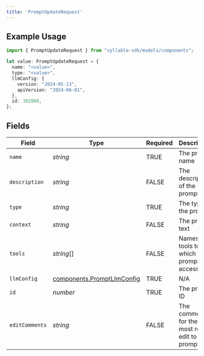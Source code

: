 ```yaml
---
title: 'PromptUpdateRequest'
---
```


## Example Usage

```typescript
import { PromptUpdateRequest } from "syllable-sdk/models/components";

let value: PromptUpdateRequest = {
  name: "<value>",
  type: "<value>",
  llmConfig: {
    version: "2024-05-13",
    apiVersion: "2024-06-01",
  },
  id: 382808,
};
```

## Fields

| Field                                                                    | Type                                                                     | Required                                                                 | Description                                                              |
| ------------------------------------------------------------------------ | ------------------------------------------------------------------------ | ------------------------------------------------------------------------ | ------------------------------------------------------------------------ |
| `name`                                                                   | *string*                                                                 | TRUE                                                       | The prompt name                                                          |
| `description`                                                            | *string*                                                                 | FALSE                                                       | The description of the prompt                                            |
| `type`                                                                   | *string*                                                                 | TRUE                                                       | The type of the prompt                                                   |
| `context`                                                                | *string*                                                                 | FALSE                                                       | The prompt text                                                          |
| `tools`                                                                  | *string*[]                                                               | FALSE                                                       | Names of tools to which the prompt has access                            |
| `llmConfig`                                                              | [components.PromptLlmConfig](/sdk-docs/models/components/promptllmconfig) | TRUE                                                       | N/A                                                                      |
| `id`                                                                     | *number*                                                                 | TRUE                                                       | The prompt ID                                                            |
| `editComments`                                                           | *string*                                                                 | FALSE                                                       | The comments for the most recent edit to the prompt                      |